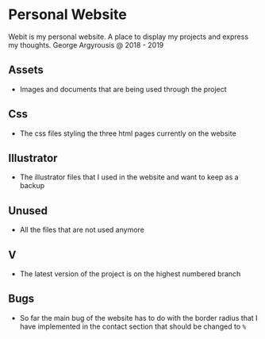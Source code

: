 # Personal Website
Webit is my personal website. A place to display my projects and express my thoughts. George Argyrousis @ 2018 - 2019

## Assets
* Images and documents that are being used through the project

## Css
* The css files styling the three html pages currently on the website

## Illustrator 
* The illustrator files that I used in the website and want to keep as a backup

## Unused
* All the files that are not used anymore

## V<number>
* The latest version of the project is on the highest numbered branch

## Bugs
* So far the main bug of the website has to do with the border radius that I have implemented in the contact section that should be changed to `%`